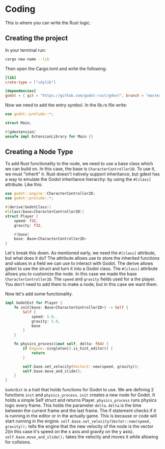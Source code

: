 # Coding
This is where you can write the Rust logic.

## Creating the project
In your terminal run:
```bash
cargo new name --lib
```
Then open the Cargo.toml and write the following:
```toml
[lib]
crate-type = ["cdylib"]

[dependencies]
godot = { git = "https://github.com/godot-rust/gdext", branch = "master" }
```

Now we need to add the entry symbol. In the lib.rs file write:
```rust
use godot::prelude::*;

struct Main;

#[gdextension]
unsafe impl ExtensionLibrary for Main {}
```

## Creating a Node Type
To add Rust functionality to the node, we need to use a base class which we can build on. In this case, the base is `CharacterController2D`. To use it, we must "inherit" it. Rust doesn't natively support inheritance, but gdext has a way to emulate the Godot inheritance hierarchy: by using the `#[class]` attribute. Like this:
```rust
use godot::engine::CharacterController2D;
use godot::prelude::*;

#[derive(GodotClass)]
#[class(base=CharacterController2D)]
struct Player {
    speed: f32,
    gravity: f32,

    #[base]
    base: Base<CharacterController2D>
}
```
Let's break this down. As mentioned early, we need the `#[class]` attribute, but what does it do? The attribute allows use to store the inherited functions and values in a field we can use to interact with Godot. The derive allows gdext to use the struct and turn it into a Godot class. The `#[class]` attribute allows you to customize the node. In this case we made the base `CharacterController2D`. The `speed` and `gravity` fields used for a the player. You don't need to add them to make a node, but in this case we want them.

Now let's add some functionality.
```rust
impl GodotExt for Player {
    fn init(base: Base<CharacterController2D>) -> Self {
        Self {
            speed: 5.0,
            gravity: 5.0,
            base
        }
    }

    fn physics_process(&mut self, delta: f64) {
        if Engine::singleton().is_hint_editor() {
            return
        }

        self.base.set_velocity(Vector2::new(speed, gravity));
        self.base.move_and_slide();
    }
}
```
`GodotExt` is a trait that holds functions for Godot to use. We are defining 2 functions `init` and `physics_process`. `init` creates a new node for Godot. It holds a simple Self struct and returns Player. `physics_process` runs physics logic every frame. This holds the parameter `delta`. `delta` is the time between the current frame and the last frame. The if statement checks if it is running in the editor or in the actually game. This is because or code will start running in the engine. `self.base.set_velocity(Vector::new(speed, gravity));` tells the engine that the new velocity of the node is the vector 2(in this case it's speed on the x axis and gravity on the y axis). `self.base.move_and_slide();` takes the velocity and moves it while allowing for collsions. 